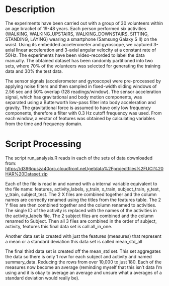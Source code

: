 # Description

The experiments have been carried out with a group of 30 volunteers within an age bracket of 19-48 years. Each person performed six activities (WALKING, WALKING_UPSTAIRS, WALKING_DOWNSTAIRS, SITTING, STANDING, LAYING) wearing a smartphone (Samsung Galaxy S II) on the waist. Using its embedded accelerometer and gyroscope, we captured 3-axial linear acceleration and 3-axial angular velocity at a constant rate of 50Hz. The experiments have been video-recorded to label the data manually. The obtained dataset has been randomly partitioned into two sets, where 70% of the volunteers was selected for generating the training data and 30% the test data. 

The sensor signals (accelerometer and gyroscope) were pre-processed by applying noise filters and then sampled in fixed-width sliding windows of 2.56 sec and 50% overlap (128 readings/window). The sensor acceleration signal, which has gravitational and body motion components, was separated using a Butterworth low-pass filter into body acceleration and gravity. The gravitational force is assumed to have only low frequency components, therefore a filter with 0.3 Hz cutoff frequency was used. From each window, a vector of features was obtained by calculating variables from the time and frequency domain.

# Script Processing

The script run_analysis.R reads in each of the sets of data downloaded from: https://d396qusza40orc.cloudfront.net/getdata%2Fprojectfiles%2FUCI%20HAR%20Dataset.zip 

Each of the file is read in and named with a internal variable equivalent to the file name: features, activity_labels, y_train, x_train, subject_train, y_test, y_train, subject_test.  The 2 X files are combined together and the column names are correctly renamed using the titles from the features table.  The 2 Y files are then combined together and the column renamed to activities.  The single ID of the activity is replaced with the names of the activities in the activity_labels file.  The 2 subject files are combined and the column renamed to Subject.  Then all 3 files are combined in the order of subject, activity, features this final data set is call all_in_one.

Another data set is created with just the features (measures) that represent a mean or a standard deviation this data set is called mean_std_all

The final third data set is created off the mean_std set.  This set aggregates the data so there is only 1 row for each subject and activity and named summary_data.   Reducing the rows from over 10,000 to just 180.  Each of the measures now become an average (reminding myself that this isn’t data I’m using and it is okay to average an average and unsure what a averages of a standard deviation would really be).

